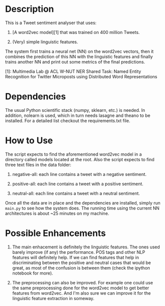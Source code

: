 # Description

This is a Tweet sentiment analyser that uses:

1. [A word2vec model][1] that was trained on 400 million Tweets.

2. (Very) simple linguistic features.

The system first trains a neural net (NN) on the word2vec vectors, then it combines the prediction of this NN with the linguistic features and finally trains another NN and print out some metrics of the final predictions.

[1]: Multimedia Lab @ ACL W-NUT NER Shared Task: Named Entity Recognition for Twitter Microposts using Distributed Word Representations

# Dependencies

The usual Python scientific stack (numpy, sklearn, etc.) is needed. In addition, nolearn is used, which in turn needs lasagne and theano to be installed. For a detailed list checkout the requirements.txt file.

# How to Use

The script expects to find the aforementioned word2vec model in a directory called models located at the root. Also the script expects to find three text files in the data folder:

1. negative-all: each line contains a tweet with a negative sentiment.

2. positive-all: each line contains a tweet with a positive sentiment.

3. neutral-all: each line contains a tweet with a neutral sentiment.

Once all the data are in place and the dependencies are installed, simply run `main.py` to see how the system does. The running time using the current NN architectures is about ~25 minutes on my machine.

# Possible Enhancements

1. The main enhacement is definitely the linguistic features. The ones used barely improve (if any) the performance. POS tags and other NLP features will definitely help. If we can find features that help in discriminating between the positive and neutral cases that would be great, as most of the confusion is between them (check the ipython notebook for more).

2. The preprocessing can also be improved. For example one could use the same preprocessing done for the word2vec model to get better features from word2vec. And I'm also sure we can improve it for the linguistic feature extraction in someway.